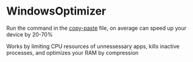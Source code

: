 # WindowsOptimizer
Run the command in the [copy-paste](https://raw.githubusercontent.com/AnxinCanada/WindowsOptimizer/main/windows_optimizer.copy-paste) file, on average can speed up your device by 20-70%


Works by limiting CPU resources of unnessessary apps, kills inactive processes, and optimizes your RAM by compression
